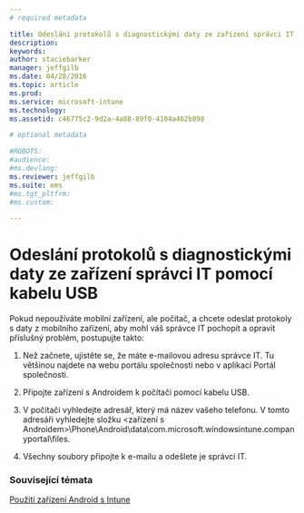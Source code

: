 ```yaml
---
# required metadata

title: Odeslání protokolů s diagnostickými daty ze zařízení správci IT pomocí kabelu USB | Microsoft Intune
description:
keywords:
author: staciebarker
manager: jeffgilb
ms.date: 04/28/2016
ms.topic: article
ms.prod:
ms.service: microsoft-intune
ms.technology:
ms.assetid: c46775c2-9d2a-4a88-89f0-4104a462b898

# optional metadata

#ROBOTS:
#audience:
#ms.devlang:
ms.reviewer: jeffgilb
ms.suite: ems
#ms.tgt_pltfrm:
#ms.custom:

---
```



# Odeslání protokolů s diagnostickými daty ze zařízení správci IT pomocí kabelu USB

Pokud nepoužíváte mobilní zařízení, ale počítač, a chcete odeslat protokoly s daty z mobilního zařízení, aby mohl váš správce IT pochopit a opravit příslušný problém, postupujte takto:

1.  Než začnete, ujistěte se, že máte e-mailovou adresu správce IT. Tu většinou najdete na webu portálu společnosti nebo v aplikaci Portál společnosti.

2.  Připojte zařízení s Androidem k počítači pomocí kabelu USB.

3.  V počítači vyhledejte adresář, který má název vašeho telefonu. V tomto adresáři vyhledejte složku &lt;zařízení s Androidem&gt;\Phone\Android\data\com.microsoft.windowsintune.companyportal\files\.

4.  Všechny soubory připojte k e-mailu a odešlete je správci IT.

### Související témata
[Použití zařízení Android s Intune](using-your-android-device-with-intune.md)

<!--HONumber=May16_HO1-->


